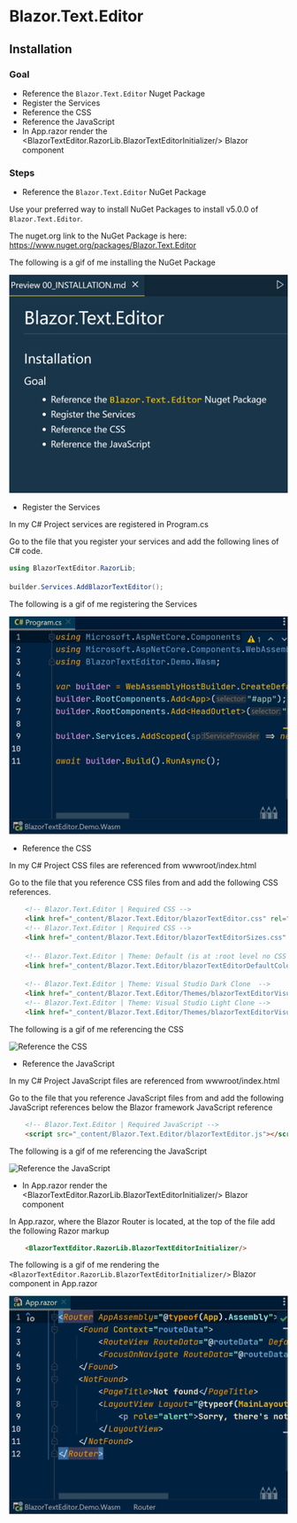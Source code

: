 # Blazor.Text.Editor

## Installation

### Goal

- Reference the `Blazor.Text.Editor` Nuget Package
- Register the Services
- Reference the CSS
- Reference the JavaScript
- In App.razor render the <BlazorTextEditor.RazorLib.BlazorTextEditorInitializer/> Blazor component

### Steps
- Reference the `Blazor.Text.Editor` NuGet Package

Use your preferred way to install NuGet Packages to install v5.0.0 of `Blazor.Text.Editor`.

The nuget.org link to the NuGet Package is here: https://www.nuget.org/packages/Blazor.Text.Editor

The following is a gif of me installing the NuGet Package

![Reference the NuGet Package](/Images/Gifs/00_nuget-package.gif)

- Register the Services

In my C# Project services are registered in Program.cs

Go to the file that you register your services and add the following lines of C# code.

```csharp
using BlazorTextEditor.RazorLib;

builder.Services.AddBlazorTextEditor();
```

The following is a gif of me registering the Services

![Register the Services](/Images/Gifs/00_register-services.gif)

- Reference the CSS

In my C# Project CSS files are referenced from wwwroot/index.html

Go to the file that you reference CSS files from and add the following CSS references.

```html
    <!-- Blazor.Text.Editor | Required CSS -->
    <link href="_content/Blazor.Text.Editor/blazorTextEditor.css" rel="stylesheet"/>
    <!-- Blazor.Text.Editor | Required CSS -->
    <link href="_content/Blazor.Text.Editor/blazorTextEditorSizes.css" rel="stylesheet"/>
    
    <!-- Blazor.Text.Editor | Theme: Default (is at :root level no CSS class needede) -->
    <link href="_content/Blazor.Text.Editor/blazorTextEditorDefaultColors.css" rel="stylesheet"/>
    
    <!-- Blazor.Text.Editor | Theme: Visual Studio Dark Clone  -->
    <link href="_content/Blazor.Text.Editor/Themes/blazorTextEditorVisualStudioDarkTheme.css" rel="stylesheet"/>
    <!-- Blazor.Text.Editor | Theme: Visual Studio Light Clone -->
    <link href="_content/Blazor.Text.Editor/Themes/blazorTextEditorVisualStudioLightTheme.css" rel="stylesheet"/>
```

The following is a gif of me referencing the CSS

![Reference the CSS](/Images/Gifs/00_reference-css.gif)

- Reference the JavaScript

In my C# Project JavaScript files are referenced from wwwroot/index.html

Go to the file that you reference JavaScript files from and add the following JavaScript references below the Blazor framework JavaScript reference

```html
    <!-- Blazor.Text.Editor | Required JavaScript -->
    <script src="_content/Blazor.Text.Editor/blazorTextEditor.js"></script>
```

The following is a gif of me referencing the JavaScript

![Reference the JavaScript](/Images/Gifs/00_reference-js.gif)

- In App.razor render the <BlazorTextEditor.RazorLib.BlazorTextEditorInitializer/> Blazor component

In App.razor, where the Blazor Router is located,
at the top of the file add the following Razor markup

```html
    <BlazorTextEditor.RazorLib.BlazorTextEditorInitializer/>
```

The following is a gif of me rendering the `<BlazorTextEditor.RazorLib.BlazorTextEditorInitializer/>` Blazor component in App.razor

![Render the Initializer component](/Images/Gifs/00_initializer-component.gif)